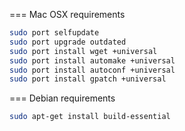 === Mac OSX requirements

```bash
sudo port selfupdate
sudo port upgrade outdated
sudo port install wget +universal
sudo port install automake +universal
sudo port install autoconf +universal
sudo port install gpatch +universal
```

=== Debian requirements

```bash
sudo apt-get install build-essential
```

